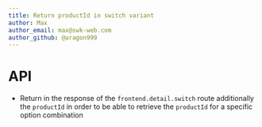 ```yaml
---
title: Return productId in switch variant
author: Max
author_email: max@swk-web.com
author_github: @aragon999
---
```

# API
* Return in the response of the `frontend.detail.switch` route additionally the `productId` in order to be able to retrieve the `productId` for a specific option combination
